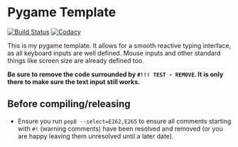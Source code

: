 # Pygame Template

[![Build Status](https://ci.appveyor.com/api/projects/status/ex4iedu3u9hdae2w/branch/master?svg=true)](https://ci.appveyor.com/project/AndyDeany/pygame-template)
[![Codacy](https://api.codacy.com/project/badge/Grade/8767091123c14b6a90ec5902069b4c9e)](https://www.codacy.com/app/AndyDeany/pygame-template?utm_source=github.com&amp;utm_medium=referral&amp;utm_content=AndyDeany/pygame-template&amp;utm_campaign=Badge_Grade)

This is my pygame template. It allows for a smooth reactive typing interface, as all keyboard inputs are well defined. Mouse inputs and other standard things like screen size are already defined too.

**Be sure to remove the code surrounded by `#!!! TEST - REMOVE`. It is only there to make sure the text input still works.**

## Before compiling/releasing
- Ensure you run `pep8 --select=E262,E265` to ensure all comments starting with `#!` (warning comments) have been resolved and removed (or you are happy leaving them unresolved until a later date).
